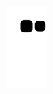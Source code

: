 ![snake gif](https://github.com/pgeliebter/pgeliebter/blob/output/github-contribution-grid-snake.svg)
